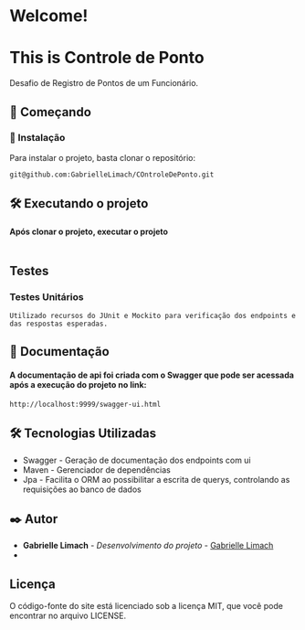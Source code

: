 # Welcome!

# This is Controle de Ponto
Desafio de Registro de Pontos de um Funcionário.

## 🚀 Começando

### 🔧 Instalação
Para instalar o projeto, basta clonar o repositório:
```
git@github.com:GabrielleLimach/COntroleDePonto.git
```

## 🛠️ Executando o projeto

#### Após clonar o projeto, executar o projeto
```

```

## Testes

### Testes Unitários

```
Utilizado recursos do JUnit e Mockito para verificação dos endpoints e das respostas esperadas.
```

## 📄 Documentação

#### A documentação de api foi criada com o Swagger que pode ser acessada após a execução do projeto no link:

```
http://localhost:9999/swagger-ui.html
```

## 🛠️ Tecnologias Utilizadas

* Swagger - Geração de documentação dos endpoints com ui
* Maven - Gerenciador de dependências
* Jpa - Facilita o ORM ao possibilitar a escrita de querys, controlando as requisições ao banco de dados


## ✒️ Autor
* **Gabrielle Limach** - *Desenvolvimento do projeto* - [Gabrielle Limach](https://github.com/GabrielleLimach)
* 
## Licença
O código-fonte do site está licenciado sob a licença MIT, que você pode encontrar no arquivo LICENSE.
